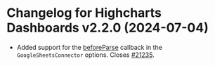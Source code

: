 # Changelog for Highcharts Dashboards v2.2.0 (2024-07-04)

- Added support for the [beforeParse](https://api.highcharts.com/dashboards/data.beforeParse) callback in the `GoogleSheetsConnector` options. Closes [#21235](https://github.com/highcharts/highcharts/issues/21235).
